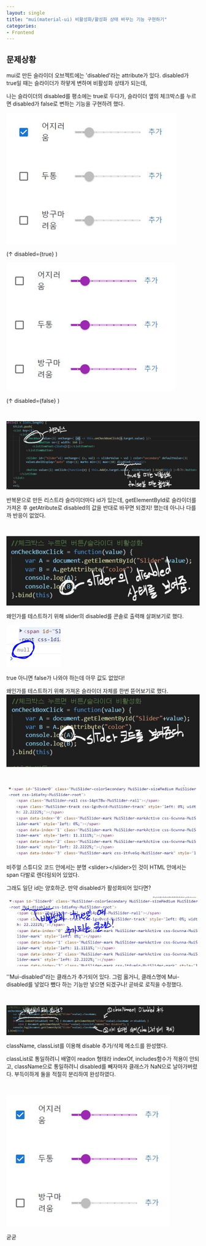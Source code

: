 ```yaml
---
layout: single
title: "mui(material-ui) 비활성화/활성화 상태 바꾸는 기능 구현하기"
categories:
- Frontend
---
```


## 문제상황

mui로 만든 슬라이더 오브젝트에는 
'disabled'라는 attribute가 있다.
disabled가 true일 때는 슬라이더가 하얗게 변하며 비활성화 상태가 되는데,

나는 슬라이더의 disabled를 평소에는 true로 두다가,
슬라이더 옆의 체크박스를 누르면 disabled가 false로 변하는 기능을 구현하려 했다.

![1219-A5](https://raw.githubusercontent.com/BackFoxx/BackFoxx.github.io/master/_image/1219-A5.JPG)

(↑ disabled={true} )

![1219-A7](https://raw.githubusercontent.com/BackFoxx/BackFoxx.github.io/master/_image/1219-A7.JPG)

(↑ disabled={false} )

&nbsp;

![1219-A](https://raw.githubusercontent.com/BackFoxx/BackFoxx.github.io/master/_image/1219-A.JPG)

반복문으로 만든 리스트라 슬라이더마다 id가 있는데,
getElementById로 슬라이더를 가져온 후
getAtribute로 disabled의 값을 반대로 바꾸면 되겠지! 했는데
아니나 다를까 반응이 없었다.

&nbsp;

![1219-A1](https://raw.githubusercontent.com/BackFoxx/BackFoxx.github.io/master/_image/1219-A1.JPG)

왜인가를 테스트하기 위해
slider의 disabled를 콘솔로 출력해 살펴보기로 했다.



![1219-A2](https://raw.githubusercontent.com/BackFoxx/BackFoxx.github.io/master/_image/1219-A2.JPG)

true 아니면 false가 나와야 하는데
아무 값도 없었다!

왜인가를 테스트하기 위해
가져온 슬라이더 자체를 한번 뜯어보기로 했다.
![1219-A3](https://raw.githubusercontent.com/BackFoxx/BackFoxx.github.io/master/_image/1219-A3.JPG)

&nbsp;

![1219-A4](https://raw.githubusercontent.com/BackFoxx/BackFoxx.github.io/master/_image/1219-A4.JPG)

비주얼 스튜디오 코드 안에서는 분명 \<slider>\</slider>인 것이
HTML 안에서는 span 다발로 렌더링되어 있었다.

그래도 일단 id는 양호하군.
만약 disabled가 활성화되어 있다면?

![1219-A6](https://raw.githubusercontent.com/BackFoxx/BackFoxx.github.io/master/_image/1219-A6.JPG)

''Mui-disabled"라는 클래스가 추가되어 있다.
그럼 옳거니, 클래스명에 Mui-disabled를 넣었다 뺐다 하는 기능만 넣으면 되겠구나!
곧바로 로직을 수정했다.

&nbsp;

![1219-A10](https://raw.githubusercontent.com/BackFoxx/BackFoxx.github.io/master/_image/1219-A10.JPG)

className, classList를 이용해 disable 추가/삭제 메소드를 완성했다.

classList로 통일하려니 배열이 readon 형태라 indexOf, includes함수가 적용이 안되고,
className으로 통일하려니 disabled를 빼자마자 클래스가 NaN으로 날아가버렸다.
부득이하게 둘을 적절히 분리하여 완성하였다.

&nbsp;

![1219-A11](https://raw.githubusercontent.com/BackFoxx/BackFoxx.github.io/master/_image/1219-A11.JPG)

굳굳